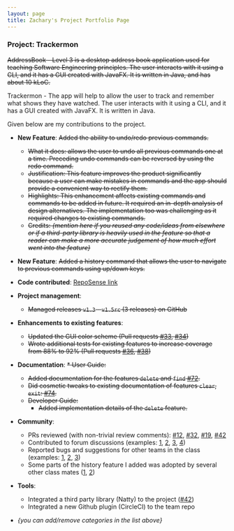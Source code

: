 ```yaml
---
layout: page
title: Zachary's Project Portfolio Page
---
```


### Project: Trackermon

~~AddressBook - Level 3 is a desktop address book application used for teaching Software Engineering principles. The user interacts with it using a CLI, and it has a GUI created with JavaFX. It is written in Java, and has about 10 kLoC.~~

Trackermon - The app will help to allow the user to track and remember what shows they have watched. The user interacts with it using a CLI, and it has a GUI created with JavaFX. It is written in Java.

Given below are my contributions to the project.

* **New Feature**: ~~Added the ability to undo/redo previous commands.~~
  * ~~What it does: allows the user to undo all previous commands one at a time. Preceding undo commands can be reversed by using the redo command.~~
  * ~~Justification: This feature improves the product significantly because a user can make mistakes in commands and the app should provide a convenient way to rectify them.~~
  * ~~Highlights: This enhancement affects existing commands and commands to be added in future. It required an in-depth analysis of design alternatives. The implementation too was challenging as it required changes to existing commands.~~
  * ~~Credits: *{mention here if you reused any code/ideas from elsewhere or if a third-party library is heavily used in the feature so that a reader can make a more accurate judgement of how much effort went into the feature}*~~

* **New Feature**: ~~Added a history command that allows the user to navigate to previous commands using up/down keys.~~

* **Code contributed**: [RepoSense link]()

* **Project management**:
  * ~~Managed releases `v1.3` - `v1.5rc` (3 releases) on GitHub~~

* **Enhancements to existing features**:
  * ~~Updated the GUI color scheme (Pull requests [\#33](), [\#34]())~~
  * ~~Wrote additional tests for existing features to increase coverage from 88% to 92% (Pull requests [\#36](), [\#38]())~~

* **Documentation**:
  ~~* User Guide:~~
    * ~~Added documentation for the features `delete` and `find` [\#72]().~~
    * ~~Did cosmetic tweaks to existing documentation of features `clear`, `exit`: [\#74]().~~
  * ~~Developer Guide:~~
    * ~~Added implementation details of the `delete` feature.~~

* **Community**:
  * PRs reviewed (with non-trivial review comments): [\#12](), [\#32](), [\#19](), [\#42]()
  * Contributed to forum discussions (examples: [1](), [2](), [3](), [4]())
  * Reported bugs and suggestions for other teams in the class (examples: [1](), [2](), [3]())
  * Some parts of the history feature I added was adopted by several other class mates ([1](), [2]())

* **Tools**:
  * Integrated a third party library (Natty) to the project ([\#42]())
  * Integrated a new Github plugin (CircleCI) to the team repo

* _{you can add/remove categories in the list above}_

